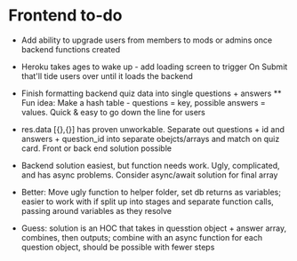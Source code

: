 # Frontend to-do
* Add ability to upgrade users from members to mods or admins once backend functions created
* Heroku takes ages to wake up - add loading screen to trigger On Submit that'll tide users over until it loads the backend
* Finish formatting backend quiz data into single questions + answers
** Fun idea: Make a hash table - questions = key, possible answers = values.  Quick & easy to go down the line for users

* res.data [{},{}] has proven unworkable.  Separate out questions + id and answers + question_id into separate obejcts/arrays and match on quiz card.  Front or back end solution possible
* Backend solution easiest, but function needs work.  Ugly, complicated, and has async problems.  Consider async/await solution for final array
* Better: Move ugly function to helper folder, set db returns as variables; easier to work with if split up into stages and separate function calls, passing around variables as they resolve
* Guess: solution is an HOC that takes in quesstion object + answer array, combines, then outputs; combine with an async function for each question object, should be possible with fewer steps
